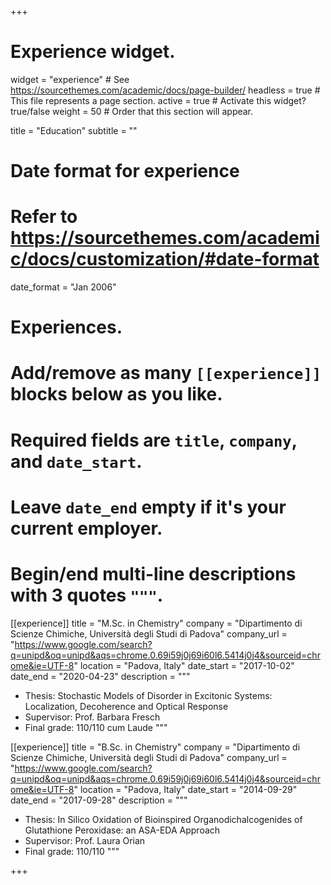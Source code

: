 +++
# Experience widget.
widget = "experience"  # See https://sourcethemes.com/academic/docs/page-builder/
headless = true  # This file represents a page section.
active = true  # Activate this widget? true/false
weight = 50  # Order that this section will appear.

title = "Education"
subtitle = ""

# Date format for experience
#   Refer to https://sourcethemes.com/academic/docs/customization/#date-format
date_format = "Jan 2006"

# Experiences.
#   Add/remove as many `[[experience]]` blocks below as you like.
#   Required fields are `title`, `company`, and `date_start`.
#   Leave `date_end` empty if it's your current employer.
#   Begin/end multi-line descriptions with 3 quotes `"""`.
[[experience]]
  title = "M.Sc. in Chemistry"
  company = "Dipartimento di Scienze Chimiche, Università degli Studi di Padova"
  company_url = "https://www.google.com/search?q=unipd&oq=unipd&aqs=chrome.0.69i59j0j69i60l6.5414j0j4&sourceid=chrome&ie=UTF-8"
  location = "Padova, Italy"
  date_start = "2017-10-02"
  date_end = "2020-04-23"
  description = """
  * Thesis: Stochastic Models of Disorder in Excitonic Systems: Localization, Decoherence and Optical Response
  * Supervisor: Prof. Barbara Fresch
  * Final grade: 110/110 cum Laude
  """

[[experience]]
  title = "B.Sc. in Chemistry"
  company = "Dipartimento di Scienze Chimiche, Università degli Studi di Padova"
  company_url = "https://www.google.com/search?q=unipd&oq=unipd&aqs=chrome.0.69i59j0j69i60l6.5414j0j4&sourceid=chrome&ie=UTF-8"
  location = "Padova, Italy"
  date_start = "2014-09-29"
  date_end = "2017-09-28"
  description = """
  * Thesis: In Silico Oxidation of Bioinspired Organodichalcogenides of Glutathione Peroxidase: an ASA-EDA Approach
  * Supervisor: Prof. Laura Orian
  * Final grade: 110/110
  """

+++
